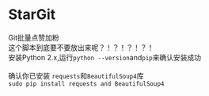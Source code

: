 # StarGit
Git批量点赞加粉
<br/>这个脚本到底要不要放出来呢？！？！？！？！
<br/>安装Python 2.x,运行```python --version```and```pip```来确认安装成功   
<br/>确认你已安装 ```requests```和```BeautifulSoup4```库
<br/>```sudo pip install requests and BeautifulSoup4```
